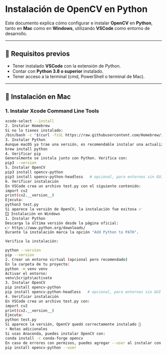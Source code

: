 # Instalación de OpenCV en Python

Este documento explica cómo configurar e instalar **OpenCV** en **Python**, tanto en **Mac** como en **Windows**, utilizando **VSCode** como entorno de desarrollo.

---

## 📌 Requisitos previos

- Tener instalado **VSCode** con la extensión de Python.  
- Contar con **Python 3.8 o superior** instalado.  
- Tener acceso a la terminal (cmd, PowerShell o terminal de Mac).  

---

## 🍏 Instalación en Mac

### 1. Instalar Xcode Command Line Tools
``` bash
xcode-select --install
2. Instalar Homebrew
Si no lo tienes instalado:
/bin/bash -c "$(curl -fsSL https://raw.githubusercontent.com/Homebrew/install/HEAD/install.sh)"
3. Instalar Python
Aunque macOS ya trae una versión, es recomendable instalar una actualizada:
brew install python
4. Verificar pip
Generalmente se instala junto con Python. Verifica con:
pip3 --version
5. Instalar OpenCV
pip3 install opencv-python
pip3 install opencv-python-headless   # opcional, para entornos sin GUI
6. Verificar instalación
En VSCode crea un archivo test.py con el siguiente contenido:
import cv2
print(cv2.__version__)
Ejecuta:
python3 test.py
Si aparece la versión de OpenCV, la instalación fue exitosa ✅
🪟 Instalación en Windows
1. Instalar Python
Descarga la última versión desde la página oficial:
👉 https://www.python.org/downloads/
Durante la instalación marca la opción "Add Python to PATH".

Verifica la instalación:

python --version
pip --version
2. Crear un entorno virtual (opcional pero recomendado)
En la carpeta de tu proyecto:
python -m venv venv
Activar el entorno:
venv\Scripts\activate
3. Instalar OpenCV
pip install opencv-python
pip install opencv-python-headless   # opcional, para entornos sin GUI
4. Verificar instalación
En VSCode crea un archivo test.py con:
import cv2
print(cv2.__version__)
Ejecuta:
python test.py
Si aparece la versión, OpenCV quedó correctamente instalado 🎉
⚡ Notas adicionales
Si usas Anaconda, puedes instalar OpenCV con:
conda install -c conda-forge opencv
En caso de errores con permisos, puedes agregar --user al instalar con pip:
pip install opencv-python --user

